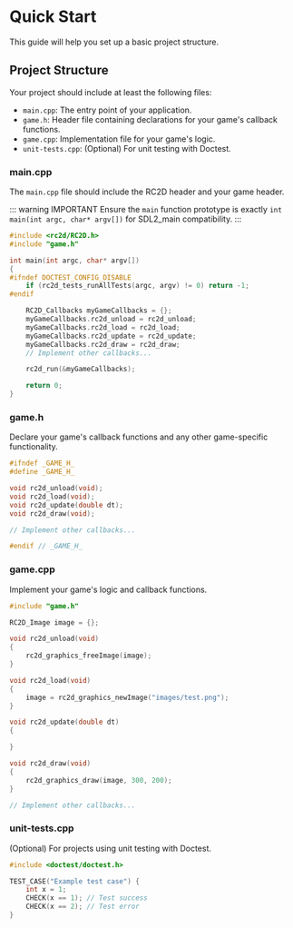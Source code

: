 # Quick Start

This guide will help you set up a basic project structure.

## Project Structure

Your project should include at least the following files:

- `main.cpp`: The entry point of your application.
- `game.h`: Header file containing declarations for your game's callback functions.
- `game.cpp`: Implementation file for your game's logic.
- `unit-tests.cpp`: (Optional) For unit testing with Doctest.

### main.cpp

The `main.cpp` file should include the RC2D header and your game header.

::: warning IMPORTANT
Ensure the `main` function prototype is exactly `int main(int argc, char* argv[])` for SDL2_main compatibility.
:::

```cpp
#include <rc2d/RC2D.h>
#include "game.h"

int main(int argc, char* argv[])
{
#ifndef DOCTEST_CONFIG_DISABLE
    if (rc2d_tests_runAllTests(argc, argv) != 0) return -1;
#endif

    RC2D_Callbacks myGameCallbacks = {};
    myGameCallbacks.rc2d_unload = rc2d_unload;
    myGameCallbacks.rc2d_load = rc2d_load;
    myGameCallbacks.rc2d_update = rc2d_update;
    myGameCallbacks.rc2d_draw = rc2d_draw;
    // Implement other callbacks...

    rc2d_run(&myGameCallbacks);

    return 0;
}
```

### game.h

Declare your game's callback functions and any other game-specific functionality.

```cpp
#ifndef _GAME_H_
#define _GAME_H_

void rc2d_unload(void);
void rc2d_load(void);
void rc2d_update(double dt);
void rc2d_draw(void);

// Implement other callbacks...

#endif // _GAME_H_
```

### game.cpp

Implement your game's logic and callback functions.

```cpp
#include "game.h"

RC2D_Image image = {};

void rc2d_unload(void)
{
    rc2d_graphics_freeImage(image);
}

void rc2d_load(void)
{
    image = rc2d_graphics_newImage("images/test.png");
}

void rc2d_update(double dt)
{

}

void rc2d_draw(void)
{
    rc2d_graphics_draw(image, 300, 200);
}

// Implement other callbacks...
```

### unit-tests.cpp

(Optional) For projects using unit testing with Doctest.

```cpp
#include <doctest/doctest.h>

TEST_CASE("Example test case") {
    int x = 1;
    CHECK(x == 1); // Test success
    CHECK(x == 2); // Test error
}
```